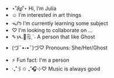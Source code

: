 - ⋆˚𝜗𝜚˚⋆ Hi, I’m Julia
- ☺ I’m interested in art things
- ᯓᡣ𐭩 I’m currently learning some subject
- ♡ I’m looking to collaborate on ...
- ✎ᝰ.📓🗒ˎˊ˗ A person that like Ghost
- (づ˶•༝•˶)づ♡ Pronouns: She/Her/Ghost
- ⚡ Fun fact: I'm a person
- ‧₊˚🖇️✩ ₊˚🎧⊹♡ Music is always good
<!---
JuliaIsBoring/JuliaIsBoring is a ✨ special ✨ repository because its `README.md` (this file) appears on your GitHub profile.
You can click the Preview link to take a look at your changes.
--->
